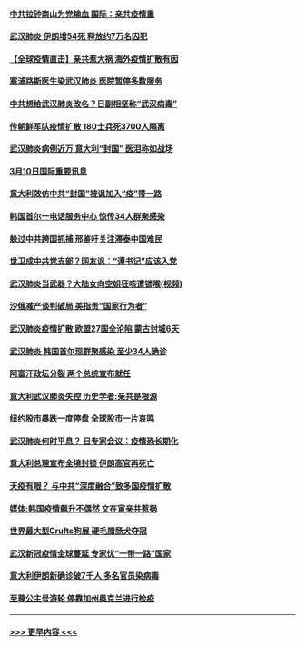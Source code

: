 #### [中共拉钟南山为党输血 国际：亲共疫情重](../pages/prog202/a102796486.md?t=03102303) 
#### [武汉肺炎 伊朗增54死 释放约7万名囚犯](../pages/prog202/a102796475.md?t=03102303) 
#### [【全球疫情直击】亲共惹大祸 海外疫情扩散有因](../pages/prog202/a102796399.md?t=03102303) 
#### [塞浦路斯医生染武汉肺炎 医院暂停多数服务](../pages/prog202/a102796329.md?t=03102303) 
#### [中共想给武汉肺炎改名？日副相坚称“武汉病毒”](../pages/prog202/a102796323.md?t=03102303) 
#### [传朝鲜军队疫情扩散 180士兵死3700人隔离](../pages/prog202/a102796288.md?t=03102303) 
#### [武汉肺炎病例近万 意大利“封国” 医泪称如战场](../pages/prog202/a102796246.md?t=03102303) 
#### [3月10日国际重要讯息](../pages/prog202/a102796259.md?t=03102303) 
#### [意大利效仿中共“封国”被讽加入“疫”带一路](../pages/prog202/a102796225.md?t=03102303) 
#### [韩国首尔一电话服务中心 惊传34人群聚感染](../pages/prog202/a102796219.md?t=03102303) 
#### [躲过中共跨国抓捕 邢鉴吁关注滞泰中国难民](../pages/prog202/a102796153.md?t=03102303) 
#### [世卫成中共党支部？网友讽：“谭书记”应该入党](../pages/prog202/a102796126.md?t=03102303) 
#### [武汉肺炎当武器？大陆女向空姐狂咳遭锁喉(视频)](../pages/prog202/a102796123.md?t=03102303) 
#### [沙俄减产谈判破局 美指责“国家行为者”](../pages/prog202/a102796070.md?t=03102303) 
#### [武汉肺炎疫情扩散 欧盟27国全沦陷 蒙古封城6天](../pages/prog202/a102796062.md?t=03102303) 
#### [武汉肺炎 韩国首尔现群聚感染 至少34人确诊](../pages/prog202/a102796022.md?t=03102303) 
#### [阿富汗政坛分裂 两个总统宣布就任](../pages/prog202/a102795993.md?t=03102303) 
#### [意大利武汉肺炎失控 历史学者:亲共是根源](../pages/prog202/a102795951.md?t=03102303) 
#### [纽约股市暴跌一度停盘 全球股市一片哀鸣](../pages/prog202/a102795870.md?t=03102303) 
#### [武汉肺炎何时平息？ 日专家会议：疫情恐长期化](../pages/prog202/a102795825.md?t=03102303) 
#### [意大利总理宣布全境封锁 伊朗高官再死亡](../pages/prog202/a102795862.md?t=03102303) 
#### [天疫有眼？ 与中共“深度融合”致多国疫情扩散](../pages/prog202/a102795835.md?t=03102303) 
#### [媒体:韩国疫情飙升不偶然 文在寅亲共惹祸](../pages/prog202/a102795710.md?t=03102303) 
#### [世界最大型Crufts狗展 硬毛腊肠犬夺冠](../pages/prog202/a102795792.md?t=03102303) 
#### [武汉新冠疫情全球蔓延 专家忧“一带一路”国家](../pages/prog202/a102795789.md?t=03102303) 
#### [意大利伊朗新确诊破7千人 多名官员染病毒](../pages/prog202/a102795622.md?t=03102303) 
#### [至尊公主号游轮 停靠加州奥克兰进行检疫](../pages/prog202/a102795617.md?t=03102303) 

----
#### [ >>> 更早内容 <<< ](../indexes/prog202-earlier.md)
